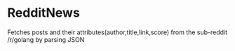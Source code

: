 # RedditNews
Fetches posts and their attributes(author,title,link,score) from the sub-reddit /r/golang by parsing JSON
